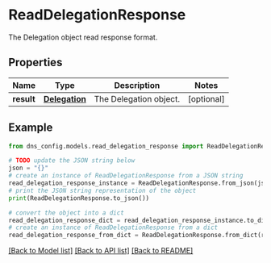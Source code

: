 # ReadDelegationResponse

The Delegation object read response format.

## Properties

Name | Type | Description | Notes
------------ | ------------- | ------------- | -------------
**result** | [**Delegation**](Delegation.md) | The Delegation object. | [optional] 

## Example

```python
from dns_config.models.read_delegation_response import ReadDelegationResponse

# TODO update the JSON string below
json = "{}"
# create an instance of ReadDelegationResponse from a JSON string
read_delegation_response_instance = ReadDelegationResponse.from_json(json)
# print the JSON string representation of the object
print(ReadDelegationResponse.to_json())

# convert the object into a dict
read_delegation_response_dict = read_delegation_response_instance.to_dict()
# create an instance of ReadDelegationResponse from a dict
read_delegation_response_from_dict = ReadDelegationResponse.from_dict(read_delegation_response_dict)
```
[[Back to Model list]](../README.md#documentation-for-models) [[Back to API list]](../README.md#documentation-for-api-endpoints) [[Back to README]](../README.md)


